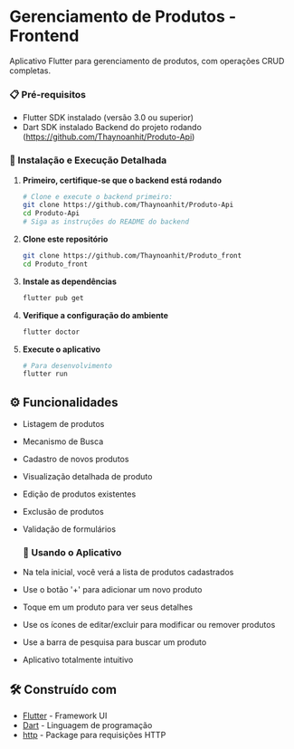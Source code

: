 # Gerenciamento de Produtos - Frontend

Aplicativo Flutter para gerenciamento de produtos, com operações CRUD completas.

### 📋 Pré-requisitos

* Flutter SDK instalado (versão 3.0 ou superior)
* Dart SDK instalado
Backend do projeto rodando (https://github.com/Thaynoanhit/Produto-Api)

### 🔧 Instalação e Execução Detalhada

1. **Primeiro, certifique-se que o backend está rodando**
   ```bash
   # Clone e execute o backend primeiro:
   git clone https://github.com/Thaynoanhit/Produto-Api
   cd Produto-Api
   # Siga as instruções do README do backend
   ```

2. **Clone este repositório**
   ```bash
   git clone https://github.com/Thaynoanhit/Produto_front
   cd Produto_front
   ```

3. **Instale as dependências**
   ```bash
   flutter pub get
   ```

4. **Verifique a configuração do ambiente**
   ```bash
   flutter doctor
   ```

5. **Execute o aplicativo**
   ```bash
   # Para desenvolvimento
   flutter run
   ```

## ⚙️ Funcionalidades

* Listagem de produtos
* Mecanismo de Busca 
* Cadastro de novos produtos
* Visualização detalhada de produto
* Edição de produtos existentes
* Exclusão de produtos
* Validação de formulários


   ### 📱 Usando o Aplicativo

* Na tela inicial, você verá a lista de produtos cadastrados
* Use o botão '+' para adicionar um novo produto
* Toque em um produto para ver seus detalhes
* Use os ícones de editar/excluir para modificar ou remover produtos
* Use a barra de pesquisa para buscar um produto
* Aplicativo totalmente intuitivo

## 🛠️ Construído com

* [Flutter](https://flutter.dev/) - Framework UI
* [Dart](https://dart.dev/) - Linguagem de programação
* [http](https://pub.dev/packages/http) - Package para requisições HTTP

